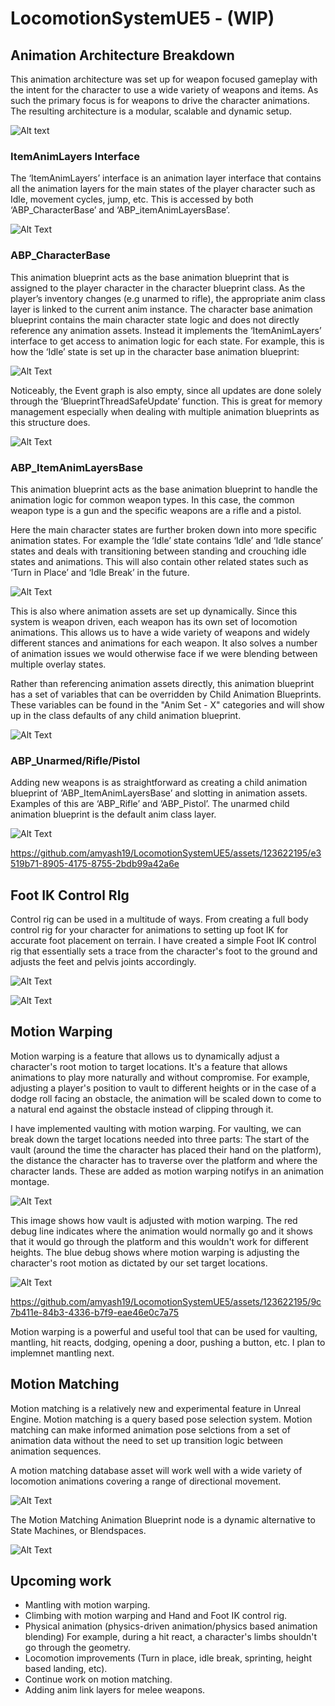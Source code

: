 # LocomotionSystemUE5 - (WIP)

## Animation Architecture Breakdown

This animation architecture was set up for weapon focused gameplay with the intent for the character to use a wide variety of weapons and items. As such the primary focus is for weapons to drive the character animations. The resulting architecture is a modular, scalable and dynamic setup. 

![Alt text](https://github.com/amyash19/LocomotionSystemUE5/blob/main/Animation%20architecture%20breakdown.jpg)

### ItemAnimLayers Interface

The ‘ItemAnimLayers’ interface is an animation layer interface that contains all the animation layers for the main states of the player character such as Idle, movement cycles, jump, etc. This is accessed by both ‘ABP_CharacterBase’ and ‘ABP_itemAnimLayersBase’.

![Alt Text](https://github.com/amyash19/LocomotionSystemUE5/blob/main/Images/Screenshot%202023-12-12%20195302.png)

### ABP_CharacterBase

This animation blueprint acts as the base animation blueprint that is assigned to the player character in the character blueprint class. As the player’s inventory changes (e.g unarmed to rifle), the appropriate anim class layer is linked to the current anim instance. The character base animation blueprint contains the main character state logic and does not directly reference any animation assets. 
Instead it implements the ‘ItemAnimLayers’ interface to get access to animation logic for each state. For example, this is how the ‘Idle’ state is set up in the character base animation blueprint:

![Alt Text](https://github.com/amyash19/LocomotionSystemUE5/blob/main/Images/Idle.png)

Noticeably, the Event graph is also empty, since all updates are done solely through the ‘BlueprintThreadSafeUpdate’ function. This is great for memory management especially when dealing with multiple animation blueprints as this structure does.

![Alt Text](https://github.com/amyash19/LocomotionSystemUE5/blob/main/Images/threadsfae%20update.png)

### ABP_ItemAnimLayersBase

This animation blueprint acts as the base animation blueprint to handle the animation logic for common weapon types. In this case, the common weapon type is a gun and the specific weapons are a rifle and a pistol. 

Here the main character states are further broken down into more specific animation states. For example the ‘Idle’ state contains ‘Idle’ and ‘Idle stance’ states and deals with transitioning between standing and crouching idle states and animations. This will also contain other related states such as ‘Turn in Place’ and ‘Idle Break’ in the future.  

![Alt Text](https://github.com/amyash19/LocomotionSystemUE5/blob/main/Images/idle2.png)

This is also where animation assets are set up dynamically. Since this system is weapon driven, each weapon has its own set of locomotion animations. This allows us to have a wide variety of weapons and widely different stances and animations for each weapon. It also solves a number of animation issues we would otherwise face if we were blending between multiple overlay states. 

Rather than referencing animation assets directly, this animation blueprint has a set of variables that can be overridden by Child Animation Blueprints. These variables can be found in the "Anim Set - X" categories and will show up in the class defaults of any child animation blueprint.

![Alt Text](https://github.com/amyash19/LocomotionSystemUE5/blob/main/Images/anim%20setup.png)

### ABP_Unarmed/Rifle/Pistol

Adding new weapons is as straightforward as creating a child animation blueprint of ‘ABP_ItemAnimLayersBase’ and slotting in animation assets. Examples of this are ‘ABP_Rifle’ and ‘ABP_Pistol’. The unarmed child animation blueprint is the default anim class layer.

![Alt Text](https://github.com/amyash19/LocomotionSystemUE5/blob/main/Images/Unarmed.png)

https://github.com/amyash19/LocomotionSystemUE5/assets/123622195/e3519b71-8905-4175-8755-2bdb99a42a6e

## Foot IK Control RIg

Control rig can be used in a multitude of ways. From creating a full body control rig for your character for animations to setting up foot IK for accurate foot placement on terrain. I have created a simple Foot IK control rig that essentially sets a trace from the character's foot to the ground and adjusts the feet and pelvis joints accordingly.

![Alt Text](https://github.com/amyash19/LocomotionSystemUE5/blob/main/Images/CR_FootIk.gif)

![Alt Text](https://github.com/amyash19/LocomotionSystemUE5/blob/main/Images/FootIk.gif)
 

## Motion Warping 

Motion warping is a feature that allows us to dynamically adjust a character's root motion to target locations. It's a feature that allows animations to play more naturally and without compromise. For example, adjusting a player's position to vault to different heights or in the case of a dodge roll facing an obstacle, the animation will be scaled down to come to a natural end against the obstacle instead of clipping through it. 

I have implemented vaulting with motion warping. For vaulting, we can break down the target locations needed into three parts: The start of the vault (around the time the character has placed their hand on the platform), the distance the character has to traverse over the platform and where the character lands. These are added as motion warping notifys in an animation montage.

![Alt Text](https://github.com/amyash19/LocomotionSystemUE5/blob/main/Images/Vault%20montage.png)

This image shows how vault is adjusted with motion warping. The red debug line indicates where the animation would normally go and it shows that it would go through the platform and this wouldn't work for different heights. The blue debug shows where motion warping is adjusting the character's root motion as dictated by our set target locations.

![Alt Text](https://github.com/amyash19/LocomotionSystemUE5/blob/main/Images/vaultmw.png)

https://github.com/amyash19/LocomotionSystemUE5/assets/123622195/9c7b411e-84b3-4336-b7f9-eae46e0c7a75

Motion warping is a powerful and useful tool that can be used for vaulting, mantling, hit reacts, dodging, opening a door, pushing a button, etc. I plan to implemnet mantling next.


## Motion Matching

Motion matching is a relatively new and experimental feature in Unreal Engine. Motion matching is a query based pose selection system. Motion matching can make informed animation pose selctions from a set of animation data without the need to set up transition logic between animation sequences.

A motion matching database asset will work well with a wide variety of locomotion animations covering a range of directional movement.


![Alt Text](https://github.com/amyash19/LocomotionSystemUE5/blob/main/Images/mm%20database.png)

The Motion Matching Animation Blueprint node is a dynamic alternative to State Machines, or Blendspaces.

![Alt Text](https://github.com/amyash19/LocomotionSystemUE5/blob/main/Images/MM%20abp.png)


## Upcoming work

* Mantling with motion warping.
* Climbing with motion warping and Hand and Foot IK control rig.
* Physical animation (physics-driven animation/physics based animation blending) For example, during a hit react, a character's limbs shouldn't go through the geometry. 
* Locomotion improvements (Turn in place, idle break, sprinting, height based landing, etc).
* Continue work on motion matching.
* Adding anim link layers for melee weapons.
